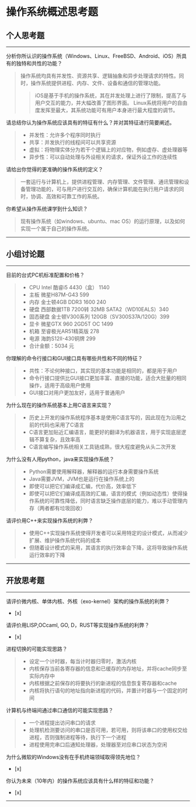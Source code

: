 # 操作系统概述思考题

## 个人思考题

---

分析你所认识的操作系统（Windows、Linux、FreeBSD、Android、iOS）所具有的独特和共性的功能？
>  操作系统均具有并发性、资源共享、逻辑抽象和异步处理请求的特性。同时，操作系统提供进程、内存、文件、设备和通信的管理功能。
> > iOS是基于手机的操作系统，其在并发处理上进行了限制，提高了与用户交互的能力，并大幅改善了图形界面。
> > Linux系统将用户的自由度发挥至最大，其系统功能可有用户本身进行最大程度的调节。

请总结你认为操作系统应该具有的特征有什么？并对其特征进行简要阐述。
> - 并发性：允许多个程序同时执行
> - 共享：并发执行的线程间可以共享资源
> - 虚拟：将物理实体分为若干个逻辑上的对应物，例如虚存、虚处理器等
> - 异步性：可以自动处理与外设相关的请求，保证外设工作的连续性

请给出你觉得的更准确的操作系统的定义？
>   一套运行与计算机上，提供进程管理、内存管理、文件管理、通讯管理和设备管理功能的，可与用户进行交互的，确保计算机能在执行用户请求的同时，协调、高效和可靠工作的系统。

你希望从操作系统课学到什么知识？
>   现有操作系统（如windows、ubuntu、mac OS）的运行原理，以及如何实现一个属于自己的操作系统。

---

## 小组讨论题

---

目前的台式PC机标准配置和价格？
> - CPU	Intel 酷睿i5 4430（盒） 1140
> - 主板	微星H87M-G43	599
> - 内存	金士顿4GB DDR3 1600 240
> - 硬盘	西部数据1TB 7200转 32MB SATA2（WD10EALS）340
> - 固态硬盘	金士顿V300系列 120GB（SV300S37A/120G）399
> - 显卡	微星GTX 960 2GD5T OC 1499
> - 机箱	至睿极光AR51精英版 278
> - 电源	海韵S12II-430铜牌 299
> - 合计金额：5034 元

你理解的命令行接口和GUI接口具有哪些共性和不同的特征？
> - 共性：不论何种接口，其实现的基本功能是相同的，都是用于用户
> - 命令行接口提供比GUI接口更加丰富、直接的功能，适合大批量的相同操作，适用于高级用户使用
> - GUI接口对用户更加友好，适用于普通用户

为什么现在的操作系统基本上用C语言来实现？
> - 历史上开发的操作系统程序基本是使用C语言写的，因此现在为沿用之前的代码也采用了C语言
> - C语言更加贴近汇编语言，能更好的翻译为机器语言，用于实现底层逻辑不算复杂，且效率高
> - C语言编写操作系统相关工具链成熟，很大程度避免从头二次开发

为什么没有人用python，java来实现操作系统？
> - Python需要使用解释器，解释器的运行本身需要操作系统
> - Java需要JVM，JVM也是运行在操作系统上的
> - 即使可以把它们编译成汇编，代价高，效率低下
> - 即使可以把它们编译成高效的汇编，语言的模式（例如动态性）使得操作系统的可靠性降低，同时语言缺乏操作底层的能力，难以手动管理内存（两者都有垃圾回收）

请评价用C++来实现操作系统的利弊？
> - 使用C++实现操作系统使得开发者可以采用特定的设计模式，从而减少扩展、维护操作系统代码的成本
> - 但随着设计模式的采用，其语言的执行效率会下降，这将导致操作系统运行效率的下降

---

## 开放思考题

---

请评价微内核、单体内核、外核（exo-kernel）架构的操作系统的利弊？
- [x]  

>  

请评价用LISP,OCcaml, GO, D，RUST等实现操作系统的利弊？
- [x]  

>  

进程切换的可能实现思路？
> - 设定一个计时器，每当计时器归零时，激活内核
> - 内核保存当前各寄存器的信息和已缓存的内存地址，并将cache同步至实际内存中
> - 内核根据之前保存的将要执行的新进程的信息恢复寄存器和cache
> - 内核将执行语句的地址指向新进程的代码，并置计时器与一个固定的时间

计算机与终端间通过串口通信的可能实现思路？
> - 一个进程提出访问串口的请求
> - 处理机检测要访问的串口是否可用，若可用，则将该串口的使用权交给进程，否则强制进程等待，执行下一个进程
> - 进程使用完串口后通知处理器，处理器至对应串口状态为空闲

为什么微软的Windows没有在手机终端领域取得领先地位？
- [x]  

>  

你认为未来（10年内）的操作系统应该具有什么样的特征和功能？
- [x]  

>  

---
